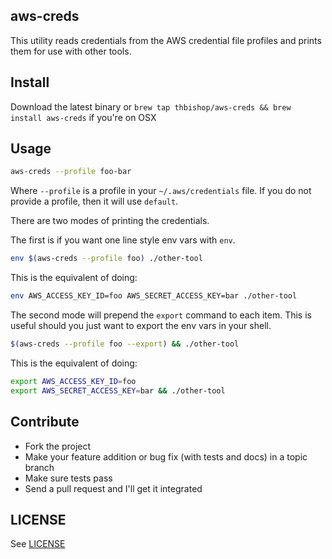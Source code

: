 ## aws-creds

This utility reads credentials from the AWS credential file profiles and prints
them for use with other tools.

## Install

Download the latest binary or
`brew tap thbishop/aws-creds && brew install aws-creds` if you're on OSX

## Usage

```sh
aws-creds --profile foo-bar
```

Where `--profile` is a profile in your `~/.aws/credentials` file. If you do not
provide a profile, then it will use `default`.

There are two modes of printing the credentials.

The first is if you want one line style env vars with `env`.
```sh
env $(aws-creds --profile foo) ./other-tool
```
This is the equivalent of doing:
```sh
env AWS_ACCESS_KEY_ID=foo AWS_SECRET_ACCESS_KEY=bar ./other-tool
```

The second mode will prepend the `export` command to each item. This is useful
should you just want to export the env vars in your shell.
```sh
$(aws-creds --profile foo --export) && ./other-tool
```
This is the equivalent of doing:
```sh
export AWS_ACCESS_KEY_ID=foo
export AWS_SECRET_ACCESS_KEY=bar && ./other-tool
```


## Contribute
* Fork the project
* Make your feature addition or bug fix (with tests and docs) in a topic branch
* Make sure tests pass
* Send a pull request and I'll get it integrated

## LICENSE
See [LICENSE](LICENSE)
